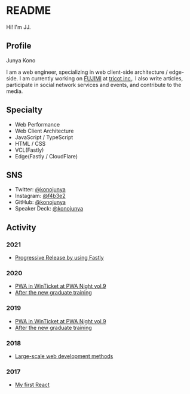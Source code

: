 # README

Hi! I'm JJ.

## Profile

Junya Kono

I am a web engineer, specializing in web client-side architecture / edge-side.
I am currently working on [FUJIMI](https://fujimi.me) at [tricot inc.](https://tricot-inc.com).
I also write articles, participate in social network services and events, and contribute to the media.

## Specialty

- Web Performance
- Web Client Architecture
- JavaScript / TypeScript
- HTML / CSS
- VCL(Fastly)
- Edge(Fastly / CloudFlare)


## SNS

- Twitter: [@konojunya](https://twitter.com/konojunya)
- Instagram: [@f4b3e2](https://www.instagram.com/f4b3e2)
- GitHub: [@konojunya](https://github.com/konojunya)
- Speaker Deck: [@konojunya](https://speakerdeck.com/konojunya)


## Activity

### 2021
- [Progressive Release by using Fastly](https://speakerdeck.com/konojunya/progressive-release-by-using-fastly-8a9fc1f5-8730-44f3-8981-986e47498c6d)

### 2020
- [PWA in WinTicket at PWA Night vol.9](https://speakerdeck.com/konojunya/winticketniokerupwa-at-pwa-night-vol-dot-9)
- [After the new graduate training](https://speakerdeck.com/konojunya/xin-zu-yan-xiu-wozhong-ete)

### 2019
- [PWA in WinTicket at PWA Night vol.9](https://speakerdeck.com/konojunya/winticketniokerupwa-at-pwa-night-vol-dot-9)
- [After the new graduate training](https://speakerdeck.com/konojunya/xin-zu-yan-xiu-wozhong-ete)

### 2018
- [Large-scale web development methods](https://speakerdeck.com/konojunya/da-gui-mo-nawebfalsekai-fa-shou-fa)

### 2017
- [My first React](https://speakerdeck.com/konojunya/chu-metefalsereact)

